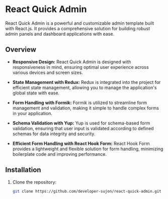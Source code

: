 # React Quick Admin

React Quick Admin is a powerful and customizable admin template built with React.js. It provides a comprehensive solution for building robust admin panels and dashboard applications with ease.

## Overview

- **Responsive Design:** React Quick Admin is designed with responsiveness in mind, ensuring optimal user experience across various devices and screen sizes.

- **State Management with Redux:** Redux is integrated into the project for efficient state management, allowing you to manage the application's global state with ease.

- **Form Handling with Formik:** Formik is utilized to streamline form management and validation, making it simple to handle complex forms in your application.

- **Schema Validation with Yup:** Yup is used for schema-based form validation, ensuring that user input is validated according to defined schemas for data integrity and security.

- **Efficient Form Handling with React Hook Form:** React Hook Form provides a lightweight and flexible solution for form handling, minimizing boilerplate code and improving performance.

## Installation

1. Clone the repository:

   ```bash
   git clone https://github.com/developer-sujon/react-quick-admin.git
